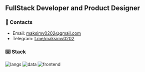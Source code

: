 ## FullStack Developer and Product Designer

### :speech_balloon: Contacts 
* Email: maksimv0202@gmail.com
* Telegram: [t.me/maksimv0202](https://t.me/maksimv0202)
### :keyboard: Stack 
![langs](https://github.com/maksimv0202/maksimv0202/assets/74803544/e2ef8c07-550b-44f7-bdfc-b27f9c5aaeaf)
![data](https://github.com/maksimv0202/maksimv0202/assets/74803544/ca0b9594-5a9b-442e-896e-f431d592b344)
![frontend](https://github.com/maksimv0202/maksimv0202/assets/74803544/4138ced2-b23f-46ca-99e3-971ba8fce10b)
